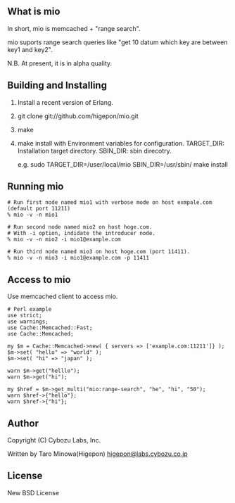 ## What is mio
In short, mio is memcached + "range search".

mio suports range search queries like "get 10 datum which key are between key1 and key2".

N.B.
At present, it is in alpha quality.

## Building and Installing 
  1. Install a recent version of Erlang.
  2. git clone git://github.com/higepon/mio.git
  3. make
  4. make install with Environment variables for configuration.
     TARGET_DIR: Installation target directory.
     SBIN_DIR: sbin direcotry.

     e.g.
       sudo TARGET_DIR=/user/local/mio SBIN_DIR=/usr/sbin/ make install 

## Running mio

    # Run first node named mio1 with verbose mode on host exmpale.com (default port 11211)
    % mio -v -n mio1

    # Run second node named mio2 on host hoge.com.
    # With -i option, indidate the introducer node.
    % mio -v -n mio2 -i mio1@example.com

    # Run third node named mio3 on host hoge.com (port 11411).
    % mio -v -n mio3 -i mio1@example.com -p 11411

## Access to mio
Use memcached client to access mio.
   
    # Perl example
    use strict;
    use warnings;
    use Cache::Memcached::Fast;
    use Cache::Memcached;

    my $m = Cache::Memcached->new( { servers => ['example.com:11211']} );
    $m->set( "hello" => "world" );
    $m->set( "hi" => "japan" );

    warn $m->get("helllo");
    warn $m->get("hi");

    my $href = $m->get_multi("mio:range-search", "he", "hi", "50");
    warn $href->{"hello"};
    warn $href->{"hi"};


## Author
Copyright (C) Cybozu Labs, Inc.

Written by Taro Minowa(Higepon) <higepon@labs.cybozu.co.jp>

## License
New BSD License
